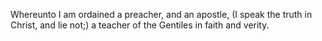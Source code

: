 Whereunto I am ordained a preacher, and an apostle, (I speak the truth in Christ, and lie not;) a teacher of the Gentiles in faith and verity.
